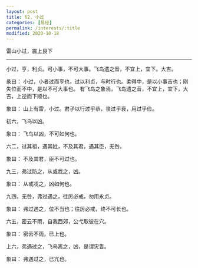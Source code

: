 ```yaml
---
layout: post
title: 62. 小过
categories: [易经]
permalink: /interests/:title
modified: 2020-10-18
---
```


雷山小过，震上艮下

---

小过，亨，利贞。可小事，不可大事。飞鸟遗之音，不宜上，宜下。大吉。

彖曰： 小过，小者过而亨也，过以利贞，与时行也。柔得中，是以小事吉也；刚失位而不中，是以不可大事也。
有飞鸟之象焉，飞鸟遗之音，不宜上，宜下，大吉，上逆而下顺也。

象曰： 山上有雷，小过。君子以行过乎恭，丧过乎衰，用过乎俭。

初六，飞鸟以凶。

象曰： 飞鸟以凶，不可如何也。

六二，过其祖，遇其妣，不及其君，遇其臣，无咎。

象曰： 不及其君，臣不可过也。

九三，弗过防之，从或戕之，凶。

象曰： 从或戕之，凶如何也。

九四，无咎，弗过遇之，往厉必戒，勿用永贞。

象曰： 弗过遇之，位不当也；往厉必戒，终不可长也。

六五，密云不雨，自我西郊，公弋取彼在穴。

象曰： 密云不雨，已上也。

上六，弗遇过之，飞鸟离之，凶，是谓灾眚。

象曰： 弗遇过之，已亢也。
